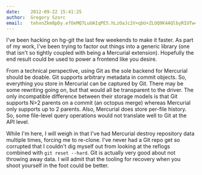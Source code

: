 ```yaml
---
date:    2012-09-22 15:41:25
author:  Gregory Szorc
email:   tehxnZkm8pDy.efOeMQ7LuUAIqPE5.hLzOaJc2V+qbU+ZLOQ9K4AQlbyRIUTw=
---
```


I've been hacking on hg-git the last few weekends to make it
faster. As part of my work, I've been trying to factor out things into
a generic library (one that isn't so tightly coupled with being a
Mercurial extension). Hopefully the end result could be used to power
a frontend like you desire.

From a technical perspective, using Git as the sole backend for
Mercurial should be doable. Git supports arbitrary metadata in commit
objects. So, everything you store in Mercurial can be captured by
Git. There may be some rewriting going on, but that would all be
transparent to the driver. The only incompatible difference between
their storage models is that Git supports N&gt;2 parents on a commit
(an octopus merge) whereas Mercurial only supports up to 2
parents. Also, Mercurial does store per-file history. So, some
file-level query operations would not translate well to Git at the API
level.

While I'm here, I will weigh in that I've had Mercurial destroy
repository data multiple times, forcing me to re-clone. I've never had
a Git repo get so corrupted that I couldn't dig myself out from
looking at the reflogs combined with `git reset --hard`. Git is
actually very good about not throwing away data. I will admit that the
tooling for recovery when you shoot yourself in the foot could be
better.
